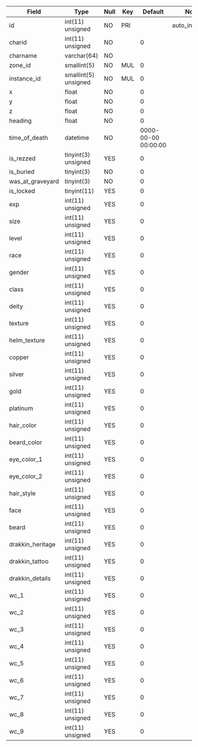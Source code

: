 **Field**|**Type**|**Null**|**Key**|**Default**|**Notes**
-----|-----|-----|-----|-----|-----
id|int(11) unsigned|NO|PRI| |auto\_increment
charid|int(11) unsigned|NO| |0| 
charname|varchar(64)|NO| | | 
zone\_id|smallint(5)|NO|MUL|0| 
instance\_id|smallint(5) unsigned|NO|MUL|0| 
x|float|NO| |0| 
y|float|NO| |0| 
z|float|NO| |0| 
heading|float|NO| |0| 
time\_of\_death|datetime|NO| |0000-00-00 00:00:00| 
is\_rezzed|tinyint(3) unsigned|YES| |0| 
is\_buried|tinyint(3)|NO| |0| 
was\_at\_graveyard|tinyint(3)|NO| |0| 
is\_locked|tinyint(11)|YES| |0| 
exp|int(11) unsigned|YES| |0| 
size|int(11) unsigned|YES| |0| 
level|int(11) unsigned|YES| |0| 
race|int(11) unsigned|YES| |0| 
gender|int(11) unsigned|YES| |0| 
class|int(11) unsigned|YES| |0| 
deity|int(11) unsigned|YES| |0| 
texture|int(11) unsigned|YES| |0| 
helm\_texture|int(11) unsigned|YES| |0| 
copper|int(11) unsigned|YES| |0| 
silver|int(11) unsigned|YES| |0| 
gold|int(11) unsigned|YES| |0| 
platinum|int(11) unsigned|YES| |0| 
hair\_color|int(11) unsigned|YES| |0| 
beard\_color|int(11) unsigned|YES| |0| 
eye\_color\_1|int(11) unsigned|YES| |0| 
eye\_color\_2|int(11) unsigned|YES| |0| 
hair\_style|int(11) unsigned|YES| |0| 
face|int(11) unsigned|YES| |0| 
beard|int(11) unsigned|YES| |0| 
drakkin\_heritage|int(11) unsigned|YES| |0| 
drakkin\_tattoo|int(11) unsigned|YES| |0| 
drakkin\_details|int(11) unsigned|YES| |0| 
wc\_1|int(11) unsigned|YES| |0| 
wc\_2|int(11) unsigned|YES| |0| 
wc\_3|int(11) unsigned|YES| |0| 
wc\_4|int(11) unsigned|YES| |0| 
wc\_5|int(11) unsigned|YES| |0| 
wc\_6|int(11) unsigned|YES| |0| 
wc\_7|int(11) unsigned|YES| |0| 
wc\_8|int(11) unsigned|YES| |0| 
wc\_9|int(11) unsigned|YES| |0| 